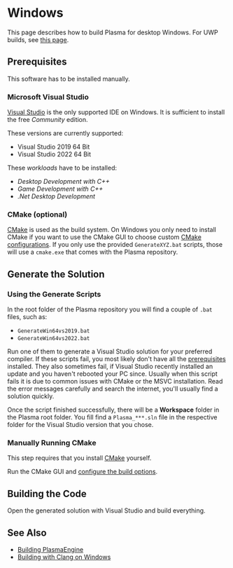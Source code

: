 # Windows

This page describes how to build Plasma for desktop Windows. For UWP builds, see [this page](build-uwp.md).

## Prerequisites

This software has to be installed manually.

### Microsoft Visual Studio

[Visual Studio](https://visualstudio.microsoft.com/downloads) is the only supported IDE on Windows. It is sufficient to install the free *Community* edition.

These versions are currently supported:

* Visual Studio 2019 64 Bit
* Visual Studio 2022 64 Bit

These *workloads* have to be installed:

* *Desktop Development with C++*
* *Game Development with C++*
* *.Net Desktop Development*

### CMake (optional)

[CMake](https://cmake.org/) is used as the build system. On Windows you only need to install CMake if you want to use the CMake GUI to choose custom [CMake configurations](cmake-config.md). If you only use the provided `GenerateXYZ.bat` scripts, those will use a `cmake.exe` that comes with the Plasma repository.

## Generate the Solution

### Using the Generate Scripts

In the root folder of the Plasma repository you will find a couple of `.bat` files, such as:

* `GenerateWin64vs2019.bat`
* `GenerateWin64vs2022.bat`

Run one of them to generate a Visual Studio solution for your preferred compiler. If these scripts fail, you most likely don't have all the [prerequisites](#prerequisites) installed. They also sometimes fail, if Visual Studio recently installed an update and you haven't rebooted your PC since. Usually when this script fails it is due to common issues with CMake or the MSVC installation. Read the error messages carefully and search the internet, you'll usually find a solution quickly.

Once the script finished successfully, there will be a **Workspace** folder in the Plasma root folder. You fill find a `Plasma_***.sln` file in the respective folder for the Visual Studio version that you chose.

### Manually Running CMake

This step requires that you install [CMake](#cmake-optional) yourself.

Run the CMake GUI and [configure the build options](cmake-config.md).

## Building the Code

Open the generated solution with Visual Studio and build everything.

## See Also

* [Building PlasmaEngine](building-pl.md)
* [Building with Clang on Windows](clang-on-windows.md)
